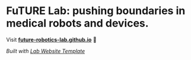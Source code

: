 
# FuTURE Lab: pushing boundaries in medical robots and devices.

Visit **[future-robotics-lab.github.io](https://future-robotics-lab.github.io)** 🚀

_Built with [Lab Website Template](https://greene-lab.gitbook.io/lab-website-template-docs)_
